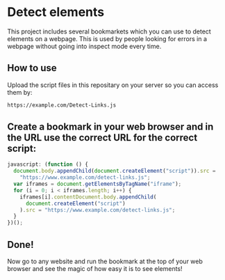 # Detect elements

This project includes several bookmarkets which you can use to detect elements on a webpage. This is used by people looking for errors in a webpage without going into inspect mode every time.

## How to use

Upload the script files in this repositary on your server so you can access them by:

```bash
https://example.com/Detect-Links.js
```

## Create a bookmark in your web browser and in the URL use the correct URL for the correct script:

```javascript
javascript: (function () {
  document.body.appendChild(document.createElement("script")).src =
    "https://www.example.com/detect-links.js";
  var iframes = document.getElementsByTagName("iframe");
  for (i = 0; i < iframes.length; i++) {
    iframes[i].contentDocument.body.appendChild(
      document.createElement("script")
    ).src = "https://www.example.com/detect-links.js";
  }
})();
```

## Done!

Now go to any website and run the bookmark at the top of your web browser and see the magic of how easy it is to see elements!

